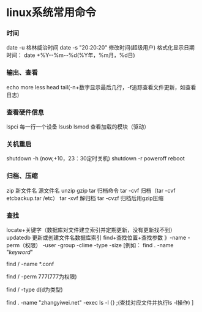 # linux系统常用命令
### 时间
date -u 格林威治时间
date -s "20:20:20" 修改时间(超级用户)
格式化显示日期时间： date +%Y--%m--%d(%Y年，%m月，%d日)
### 输出、查看
echo
more
less
head
tail(-n+数字显示最后几行，-f追踪查看文件更新，如查看日志)
### 查看硬件信息
lspci 每一行一个设备
lsusb
lsmod 查看加载的模块（驱动）
### 关机重启
shutdown -h (now,+10，23：30定时关机)
shutdown -r
poweroff
reboot
### 归档、压缩
zip 新文件名 源文件名
unzip
gzip
tar 归档命令
tar -cvf 归档（tar -cvf etcbackup.tar /etc）
tar -xvf 解归档
tar -cvzf 归档后用gzip压缩
### 查找
locate+关键字（数据库对文件建立索引并定期更新，没有更新找不到）
updatedb 更新或创建文件名数据库索引
find+查找位置+查找参数
》-name -perm（权限） -user -group -clime -type -size
[例如：
find . -name "*keyword*"

find / -name *.conf

find / -perm 777(777为权限)

find / -type d(d为类型)

find . -name "zhangyiwei.net" -exec ls -l {} \;(查找对应文件并执行ls -l操作)
]